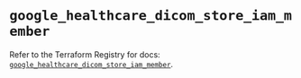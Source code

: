 # `google_healthcare_dicom_store_iam_member`

Refer to the Terraform Registry for docs: [`google_healthcare_dicom_store_iam_member`](https://registry.terraform.io/providers/drfaust92/google/4.16.4/docs/resources/healthcare_dicom_store_iam_member).
